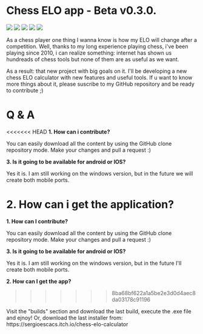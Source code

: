 # Chess ELO app - Beta v0.3.0.
![](https://img.shields.io/github/languages/top/sergioescacs/chess-elo)
![](https://img.shields.io/github/repo-size/sergioescacs/chess-elo?color=critical)
![](https://img.shields.io/github/license/sergioescacs/chess-elo?color=success)
![](https://img.shields.io/github/v/release/sergioescacs/chess-elo?color=yellow&include_prereleases)
![](https://img.shields.io/github/stars/sergioescacs/chess-elo?style=social)

As a chess player one thing I wanna know is how my ELO will change after a competition.
Well, thanks to my long experience playing chess, i've been playing since 2010, i can realize something: internet has shown us hundreads of chess tools but none of them are as useful as we want. 

As a result: that new project with big goals on it. I'll be developing a new chess ELO calculator with new features and useful tools. If u want to know more things about it, please suscribe to my GitHub repository and be ready to contribute ;) 

# Q & A
<<<<<<< HEAD
<b> 1. How can i contribute? </b>
<p>You can easily download all the content by using the GitHub clone repository mode. Make your changes and pull a request :)</p>

<b>3. Is it going to be available for android or IOS?</b>
<p>Yes it is. I am still working on the windows version, but in the future we will create both mobile ports. </p>

<b>2. How can i get the application?</b>
=======
<b> 1. How can I contribute? </b>
<p>You can easily download all the content by using the GitHub clone repository mode. Make your changes and pull a request :)</p>

<b>3. Is it going to be available for android or IOS?</b>
<p>Yes it is. I am still working on the windows version, but in the future I'll create both mobile ports. </p>

<b>2. How can I get the app?</b>
>>>>>>> 8ba68bf622a1a5be2e3d0d4aec8da03178c91196
<p>Visit the "builds" section and download the last build, execute the .exe file and ejnoy! Or, download the last installer from: https://sergioescacs.itch.io/chess-elo-calculator</p>

